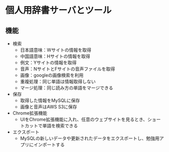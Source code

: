 # 個人用辞書サーバとツール

## 機能
- 検索
  - 日本語意味：Wサイトの情報を取得
  - 中国語意味：Hサイトの情報を取得
  - 例文：Yサイトの情報を取得
  - 音声：NサイトとFサイトの音声ファイルを取得
  - 画像：googleの画像検索を利用
  - 重複処理：同じ単語は情報取得しない
  - マージ処理：同じ読み方の単語をマージできる
- 保存
  - 取得した情報をMySQLに保存
  - 画像と音声はAWS S3に保存
- Chrome拡張機能
  - UIをChrome拡張機能に入れ、任意のウェブサイトを見るとき、ショートカットで単語を検索できる
- エクスポート
  - MySQLの新しいデータや更新されたデータをエクスポートし、勉強用アプリにインポートする
